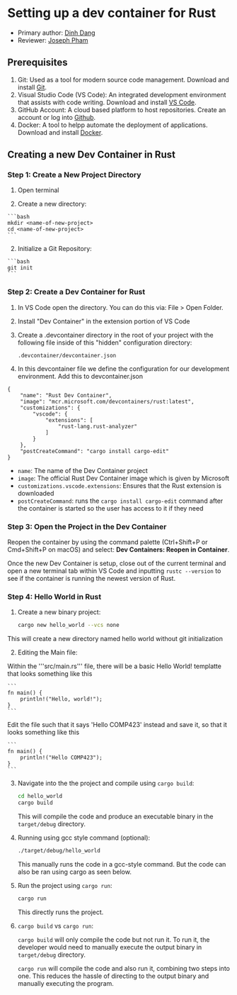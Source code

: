 # Setting up a dev container for Rust

* Primary author: [Dinh Dang](https://github.com/DinhDueDang)
* Reviewer: [Joseph Pham](https://github.com/jhpham)

## Prerequisites

1. Git: Used as a tool for modern source code management. Download and install [Git](https://git-scm.com/book/en/v2/Getting-Started-Installing-Git). 
2. Visual Studio Code (VS Code): An integrated development environment that assists with code writing. Download and install [VS Code](https://code.visualstudio.com/).
3. GitHub Account: A cloud based platform to host repositories. Create an account or log into [Github](https://github.com/). 
4. Docker: A tool to helpp automate the deployment of applications. Download and install [Docker](https://www.docker.com/products/docker-desktop/).

## **Creating a new Dev Container in Rust**

### Step 1: Create a New Project Directory

1. Open terminal

2. Create a new directory:  
<!-- Idk if you meant to but the bash shows when you do this part of the code. -->
    ```bash 
    mkdir <name-of-new-project>
    cd <name-of-new-project> 
    ```

2. Initialize a Git Repository:  
<!-- Same issue here. -->
    ```bash
    git init  
    ```

### Step 2: Create a Dev Container for Rust

1. In VS Code open the <name-of-new-project> directory. You can do this via: File > Open Folder.

2. Install "Dev Container" in the extension portion of VS Code

3. Create a .devcontainer directory in the root of your project with the following file inside of this "hidden" configuration directory:
    ```  
    .devcontainer/devcontainer.json
    ```

4. In this devcontainer file we define the configuration for our development environment. Add this to devcontainer.json
```
{
    "name": "Rust Dev Container",
    "image": "mcr.microsoft.com/devcontainers/rust:latest",
    "customizations": {
        "vscode": {
            "extensions": [
                "rust-lang.rust-analyzer"
            ]
        }
    },
    "postCreateCommand": "cargo install cargo-edit"
}
```

- ```name```: The name of the Dev Container project
- ```image```: The official Rust Dev Container image which is given by Microsoft
- ```customizations.vscode.extensions```: Ensures that the Rust extension is downloaded
- ```postCreateCommand```: runs the ```cargo install cargo-edit``` command after the container is started so the user has access to it if they need
<!-- I like the setup here very concise and straightforward. -->

### Step 3: Open the Project in the Dev Container

Reopen the container by using the command palette (Ctrl+Shift+P or Cmd+Shift+P on macOS) and select: **Dev Containers: Reopen in Container**. 

Once the new Dev Container is setup, close out of the current terminal and open a new terminal tab within VS Code and inputting ```rustc --version``` to see if the container is running the newest version of Rust.

### Step 4: Hello World in Rust
1. Create a new binary project:
    ```bash
    cargo new hello_world --vcs none  
    ```

This will create a new directory named hello world without git initialization    

2. Editing the Main file:
    
Within the '''src/main.rs''' file, there will be a basic Hello World! templatte that looks something like this

    ```
    fn main() {
        println!("Hello, world!");
    }
    ```

Edit the file such that it says 'Hello COMP423' instead and save it, so that it looks something like this
<!-- I like how you make them do some work beforehand. -->

    ```
    fn main() {
        println!("Hello COMP423");
    }
    ```

3. Navigate into the the project and compile using ```cargo build```: 

    ```bash
    cd hello_world
    cargo build
    ```

    This will compile the code and produce an executable binary in the ```target/debug``` directory.

4. Running using gcc style command (optional):
    ```bash
    ./target/debug/hello_world    
    ```

    This manually runs the code in a gcc-style command. But the code can also be ran using cargo as seen below.

5. Run the project using ```cargo run```:

    ```bash
    cargo run   
    ```

    This directly runs the project. 

6. ```cargo build``` vs ```cargo run```:

    ```cargo build``` will only compile the code but not run it. To run it, the developer would need to manually execute the output binary in ```target/debug``` directory.

    ```cargo run``` will compile the code and also run it, combining two steps into one. This reduces the hassle of directing to the output binary and manually executing the program.

<!-- Looks good I will try to run it later today. -->
